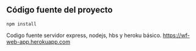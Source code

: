 ## Código fuente del proyecto

```
npm install
```
Codigo fuente servidor express, nodejs, hbs y heroku básico. 
https://wf-web-app.herokuapp.com